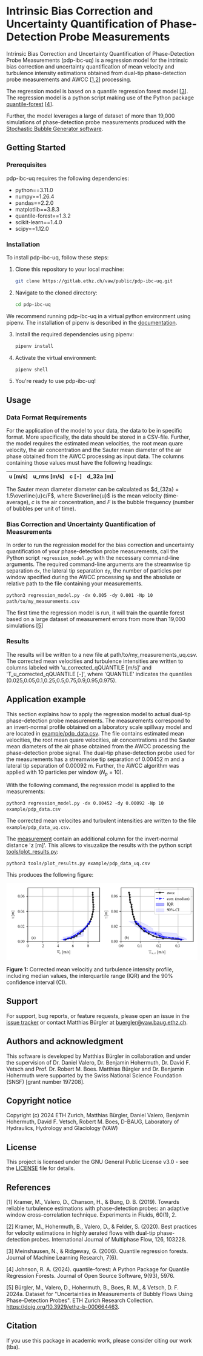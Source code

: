 # Intrinsic Bias Correction and Uncertainty Quantification of Phase-Detection Probe Measurements

Intrinsic Bias Correction and Uncertainty Quantification of Phase-Detection Probe Measurements (pdp-ibc-uq) is a regression model for the intrinsic bias correction and uncertainty quantification of mean velocity and turbulence intensity estimations obtained from dual-tip phase-detection probe measurements and AWCC \[[1](#References),[2](#References)\] processing.

The regression model is based on a quantile regression forest model \[[3](#References)\]. The regression model is a python script making use of the Python package [quantile-forest](https://github.com/zillow/quantile-forest) \[[4](#References)\]. 

Further, the model leverages a large of dataset of more than 19,000 simulations of phase-detection probe measurements produced with the [Stochastic Bubble Generator software](https://gitlab.ethz.ch/vaw/public/pdp-sim-tf.git). 


## Getting Started

### Prerequisites

pdp-ibc-uq requires the following dependencies:

- python==3.11.0
- numpy==1.26.4
- pandas==2.2.0
- matplotlib==3.8.3
- quantile-forest==1.3.2
- scikit-learn==1.4.0
- scipy==1.12.0

### Installation

To install pdp-ibc-uq, follow these steps:

1. Clone this repository to your local machine:

    ```bash
    git clone https://gitlab.ethz.ch/vaw/public/pdp-ibc-uq.git
    ```

2. Navigate to the cloned directory:

    ```bash
    cd pdp-ibc-uq
    ```

We recommend running pdp-ibc-uq in a virtual python environment using pipenv. The installation of pipenv is described in the [documentation](docs/user/setup_python_environment.md).

3. Install the required dependencies using pipenv:

    ```bash
    pipenv install
    ```

4. Activate the virtual environment:

    ```bash
    pipenv shell
    ```

5. You're ready to use pdp-ibc-uq!

## Usage

### Data Format Requirements

For the application of the model to your data, the data to be in specific format. More specifically, the data should be stored in a CSV-file. Further, the model requires the estimated mean velocities, the root mean quare velocity, the air concentration and the Sauter mean diameter of the air phase obtained from the AWCC processing as input data. The columns containing those values must have the following headings:

|u [m/s]|u_rms [m/s]|c [-]|d_32a [m]|
|-------|-----------|-----|---------|

The Sauter mean diameter diameter can be calculated as $d_{32a} = 1.5\overline{u}c/F$, where $\overline{u}$ is the mean velocity (time-average), $c$ is the air concentration, and $F$ is the bubble frequency (number of bubbles per unit of time).


### Bias Correction and Uncertainty Quantification of Measurements

In order to run the regression model for the bias correction and uncertainty quantification of your phase-detection probe measurements, call the Python script `regression_model.py` with the necessary command-line arguments. The required command-line arguments are the streamwise tip separation `dx`, the lateral tip separation `dy`, the number of particles per window specified during the AWCC processing `Np` and the absolute or relative path to the file containing your measurements.

```
python3 regression_model.py -dx 0.005 -dy 0.001 -Np 10 path/to/my_measurements.csv
```

The first time the regression model is run, it will train the quantile forest based on a large dataset of measurement errors from more than 19,000 simulations \[[5](#References)\]


### Results

The results will be written to a new file at path/to/my_measurements_uq.csv. The corrected mean velocities and turbulence intensities are written to columns labeled with 'u_corrected_qQUANTILE [m/s]' and 'T_u_corrected_qQUANTILE [-]', where 'QUANTILE' indicates the quantiles (0.025,0.05,0.1,0.25,0.5,0.75,0.9,0.95,0.975).


## Application example

This section explains how to apply the regression model to actual dual-tip phase-detection probe measurements. The measurements correspond to an invert-normal profile obtained on a laboratory scale spillway model and are located in [example/pdp_data.csv](example/pdp_data.csv). The file contains estimated mean velocities, the root mean quare velocities, air concentrations and the Sauter mean diameters of the air phase obtained from the AWCC processing the phase-detection probe signal. The dual-tip phase-detection probe used for the measurements has a streamwise tip separation of 0.00452 m and a lateral tip separation of 0.00092 m. Further, the AWCC algorithm was applied with 10 particles per window ($N_p$ = 10).

With the following command, the regression model is applied to the measurements:

```
python3 regression_model.py -dx 0.00452 -dy 0.00092 -Np 10 example/pdp_data.csv
```

The corrected mean velocites and turbulent intensities are written to the file `example/pdp_data_uq.csv`.

The [measurement](example/pdp_data.csv) contain an additional column for the invert-normal distance 'z [m]'. This allows to visuzalize the results with the python script [tools/plot_results.py](tools/plot_results.py): 

```
python3 tools/plot_results.py example/pdp_data_uq.csv
```

This produces the following figure:

![Corrected mean velocitiy and turbulence intensity profile, including median values, the interquartile range (IQR) and the 90% confidence interval (CI).](/docs/application_example/profiles_uq.png?raw=true)

**Figure 1:** Corrected mean velocitiy and turbulence intensity profile, including median values, the interquartile range (IQR) and the 90% confidence interval (CI).


## Support

For support, bug reports, or feature requests, please open an issue in the [issue tracker](https://gitlab.ethz.ch/vaw/multiphade/mpd/-/issues) or contact Matthias Bürgler at <buergler@vaw.baug.ethz.ch>.


## Authors and acknowledgment

This software is developed by Matthias Bürgler in collaboration and under the supervision of Dr. Daniel Valero, Dr. Benjamin Hohermuth, Dr. David F. Vetsch and Prof. Dr. Robert M. Boes. Matthias Bürgler and Dr. Benjamin Hohermuth were supported by the Swiss National Science Foundation (SNSF) [grant number 197208].


## Copyright notice

Copyright (c) 2024 ETH Zurich, Matthias Bürgler, Daniel Valero, Benjamin Hohermuth, David F. Vetsch, Robert M. Boes, D-BAUG, Laboratory of Hydraulics, Hydrology and Glaciology (VAW)

## License

This project is licensed under the GNU General Public License v3.0 - see the [LICENSE](LICENSE) file for details.

## References

[1] Kramer, M., Valero, D., Chanson, H., & Bung, D. B. (2019). Towards reliable turbulence estimations with phase-detection probes: an adaptive window cross-correlation technique. Experiments in Fluids, 60(1), 2.

[2] Kramer, M., Hohermuth, B., Valero, D., & Felder, S. (2020). Best practices for velocity estimations in highly aerated flows with dual-tip phase-detection probes. International Journal of Multiphase Flow, 126, 103228.

[3] Meinshausen, N., & Ridgeway, G. (2006). Quantile regression forests. Journal of Machine Learning Research, 7(6).

[4] Johnson, R. A. (2024). quantile-forest: A Python Package for Quantile Regression Forests. Journal of Open Source Software, 9(93), 5976.

[5] Bürgler, M., Valero, D., Hohermuth, B., Boes, R. M., \&  Vetsch, D. F. 2024a. Dataset for "Uncertainties in Measurements of Bubbly Flows Using Phase-Detection Probes". ETH Zurich Research Collection. https://doig.org/10.3929/ethz-b-000664463.

## Citation

If you use this package in academic work, please consider citing our work (tba).